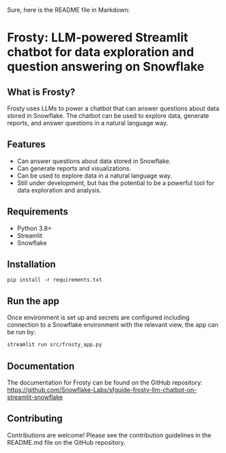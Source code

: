 Sure, here is the README file in Markdown:

# Frosty: LLM-powered Streamlit chatbot for data exploration and question answering on Snowflake

## What is Frosty?

Frosty uses LLMs to power a chatbot that can answer questions about data stored in Snowflake. The chatbot can be used to explore data, generate reports, and answer questions in a natural language way.

## Features

* Can answer questions about data stored in Snowflake.
* Can generate reports and visualizations.
* Can be used to explore data in a natural language way.
* Still under development, but has the potential to be a powerful tool for data exploration and analysis.

## Requirements

* Python 3.8+
* Streamlit
* Snowflake

## Installation

```
pip install -r requirements.txt
```


## Run the app

Once environment is set up and secrets are configured including connection to a Snowflake environment with the relevant view, the app can be run by:

```sh
streamlit run src/frosty_app.py
```

## Documentation

The documentation for Frosty can be found on the GitHub repository: https://github.com/Snowflake-Labs/sfguide-frosty-llm-chatbot-on-streamlit-snowflake

## Contributing

Contributions are welcome! Please see the contribution guidelines in the README.md file on the GitHub repository.